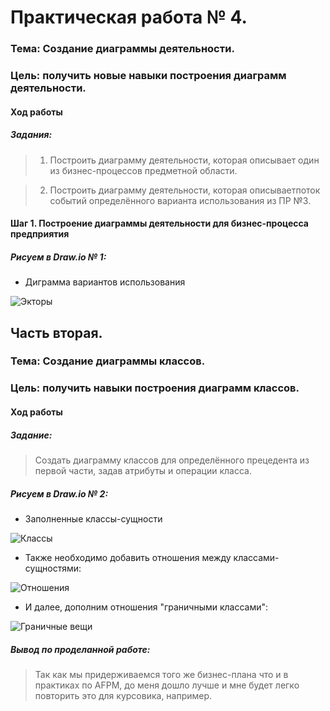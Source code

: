 # Практическая работа № 4. #

### Тема: Создание диаграммы деятельности. ###

### Цель: получить новые навыки построения диаграмм деятельности. ###

#### Ход работы ####

##### Задания: #####

> 1. Построить диаграмму деятельности, которая описывает один из бизнес-процессов предметной области.

> 2. Построить диаграмму деятельности, которая описываетпоток событий определённого варианта использования из ПР №3.

#### Шаг 1. Построение диаграммы деятельности для бизнес-процесса предприятия ####

##### Рисуем в Draw.io № 1: #####

* Диграмма вариантов использования

![Экторы](actors.drawio.png)

## Часть вторая. ## 

### Тема: Создание диаграммы классов. ###

### Цель: получить навыки построения диаграмм классов. ###

#### Ход работы ####

##### Задание: #####

> Создать диаграмму классов для определённого прецедента из первой части, задав атрибуты и операции класса.


##### Рисуем в Draw.io № 2: #####

* Заполненные классы-сущности

![Классы](classes.drawio.png)

* Также необходимо добавить отношения между классами-сущностями:

![Отношения](relations.drawio.png)

* И далее, дополним отношения "граничными классами":

![Граничные вещи](class-diag.drawio.png)

##### Вывод по проделанной работе: #####

> Так как мы придерживаемся того же бизнес-плана что и в практиках по AFPM, до меня дошло лучше и мне будет легко повторить это для курсовика, например.